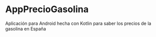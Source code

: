 # AppPrecioGasolina
 Aplicación para Android hecha con Kotlin para saber los precios de la gasolina en España
